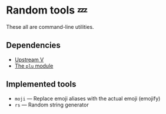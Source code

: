 # Random tools :zzz:

These all are command-line utilities.


## Dependencies

- [Upstream V](https://github.com/vlang/v#installing-v-from-source)
- [The `plu` module](https://github.com/onerbs/plu)


## Implemented tools

- `moji` — Replace emoji aliases with the actual emoji (emojify)
- `rs` — Random string generator
